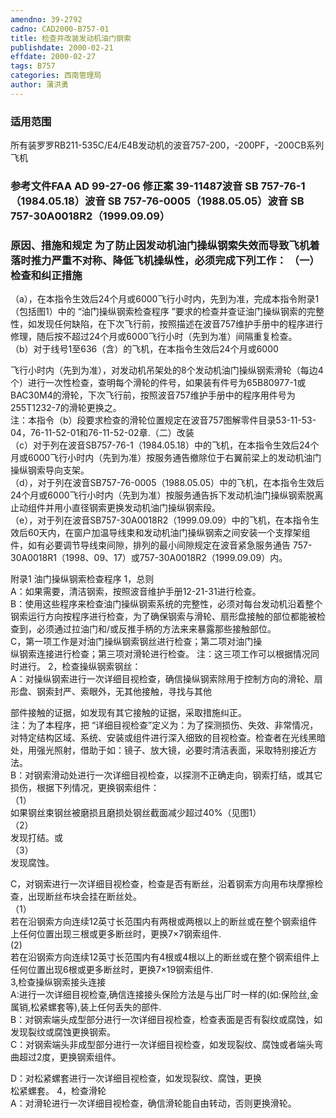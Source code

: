 ```yaml
---
amendno: 39-2792  
cadno: CAD2000-B757-01  
title: 检查并改装发动机油门钢索  
publishdate: 2000-02-21  
effdate: 2000-02-27  
tags: B757  
categories: 西南管理局  
author: 蒲洪勇  
---
```

  
### 适用范围  
所有装罗罗RB211-535C/E4/E4B发动机的波音757-200，-200PF，-200CB系列飞机  
  
<!--more-->  
### 参考文件FAA AD 99-27-06 修正案 39-11487波音 SB 757-76-1（1984.05.18）波音 SB 757-76-0005（1988.05.05）波音 SB 757-30A0018R2（1999.09.09）  
  
### 原因、措施和规定 为了防止因发动机油门操纵钢索失效而导致飞机着落时推力严重不对称、降低飞机操纵性，必须完成下列工作：       （一）检查和纠正措施  
（a），在本指令生效后24个月或6000飞行小时内，先到为准，完成本指令附录1（包括图1）中的 “油门操纵钢索检查程序 ”要求的检查并查证油门操纵钢索的完整性，如发现任何缺陷，在下次飞行前，按照描述在波音757维护手册中的程序进行修理，随后按不超过24个月或6000飞行小时（先到为准）间隔重复检查。  
（b）对于线号1至636（含）的飞机，在本指令生效后24个月或6000  
  
飞行小时内（先到为准），对发动机吊架处的8个发动机油门操纵钢索滑轮（每边4个）进行一次性检查，查明每个滑轮的件号，如果装有件号为65B80977-1或BAC30M4的滑轮，下次飞行前，按照波音757维护手册中的程序用件号为255T1232-7的滑轮更换之。  
  注：本指令（b）段要求检查的滑轮位置规定在波音757图解零件目录53-11-53-04，76-11-52-01和76-11-52-02章.（二）改装  
（c）对于列在波音SB757-76-1（1984.05.18）中的飞机，在本指令生效后24个月或6000飞行小时内（先到为准）按服务通告撤除位于右翼前梁上的发动机油门操纵钢索导向支架。  
（d），对于列在波音SB757-76-0005（1988.05.05）中的飞机，在本指令生效后24个月或6000飞行小时内（先到为准）按服务通告拆下发动机油门操纵钢索脱离止动组件并用小直径钢索更换发动机油门操纵钢索段。  
（e），对于列在波音SB757-30A0018R2（1999.09.09）中的飞机，在本指令生效后60天内，在窗户加温导线束和发动机油门操纵钢索之间安装一个支撑架组件，如有必要调节导线束间隙，排列的最小间隙规定在波音紧急服务通告 757-30A0018R1（1998、09、17）或757-30A0018R2（1999.09.09）内。  
  
附录1     油门操纵钢索检查程序 1，总则  
A：如果需要，清洁钢索，按照波音维护手册12-21-31进行检查。  
B：使用这些程序来检查油门操纵钢索系统的完整性，必须对每台发动机沿着整个钢索运行方向按程序进行检查，为了确保钢索与滑轮、扇形盘接触的部位都能被检查到，必须通过拉油门和/或反推手柄的方法来来暴露那些接触部位。  
C，第一项工作是对油门操纵钢索钢丝进行检查；第二项对油门操  
纵钢索连接进行检查；第三项对滑轮进行检查。 注：这三项工作可以根据情况同时进行。 2，检查操纵钢索钢丝：  
A：对操纵钢索进行一次详细目视检查，确信操纵钢索除用于控制方向的滑轮、扇形盘、钢索封严、索眼外，无其他接触，寻找与其他  
  
部件接触的证据，如发现有其它接触的证据，采取措施纠正。  
  注：为了本程序，把 “详细目视检查”定义为：为了探测损伤、失效、非常情况，对特定结构区域、系统、安装或组件进行深入细致的目视检查。检查者在光线黑暗处，用强光照射，借助于如：镜子、放大镜，必要时清洁表面，采取特别接近方法。  
B：对钢索滑动处进行一次详细目视检查，以探测不正确走向，钢索打结，或其它损伤，根据下列情况，更换钢索组件：  
（1）  
如果钢丝束钢丝被磨损且磨损处钢丝截面减少超过40%（见图1）  
（2）  
发现打结。或  
（3）  
发现腐蚀。  
  
C，对钢索进行一次详细目视检查，检查是否有断丝，沿着钢索方向用布块摩擦检查，出现断丝布块会挂在断丝处。  
（1）  
若在沿钢索方向连续12英寸长范围内有两根或两根以上的断丝或在整个钢索组件上任何位置出现三根或更多断丝时，更换7×7钢索组件.  
(2)  
若在沿钢索方向连续12英寸长范围内有4根或4根以上的断丝或在整个钢索组件上任何位置出现6根或更多断丝时，更换7×19钢索组件.  
3,检查操纵钢索接头连接  
A:进行一次详细目视检查,确信连接接头保险方法是与出厂时一样的(如:保险丝,金属销,松紧螺套等),装上任何丢失的部件.  
B：对钢索端头成型部分进行一次详细目视检查，检查表面是否有裂纹或腐蚀，如发现裂纹或腐蚀更换钢索。  
C：对钢索端头非成型部分进行一次详细目视检查，如发现裂纹、腐蚀或者端头弯曲超过2度，更换钢索组件。  
  
D：对松紧螺套进行一次详细目视检查，如发现裂纹、腐蚀，更换  
松紧螺套。 4，检查滑轮  
A：对滑轮进行一次详细目视检查，确信滑轮能自由转动，否则更换滑轮。  
  
  
